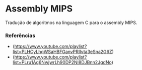 # Assembly MIPS

Tradução de algoritmos na linguagem C para o assembly MIPS.

### Referências

- (https://www.youtube.com/playlist?list=PLHCyLhqWSaHBFGanvPRIIvta3eSna2G6Z)
- (https://www.youtube.com/playlist?list=PLru1Ag6NwjwrLh90DP2NI8DJBnn2JgdNo)

